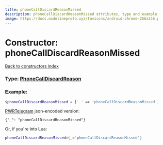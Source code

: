 ```yaml
---
title: phoneCallDiscardReasonMissed
description: phoneCallDiscardReasonMissed attributes, type and example
image: https://docs.madelineproto.xyz/favicons/android-chrome-256x256.png
---
```

# Constructor: phoneCallDiscardReasonMissed  
[Back to constructors index](index.md)






### Type: [PhoneCallDiscardReason](../types/PhoneCallDiscardReason.md)


### Example:

```php
$phoneCallDiscardReasonMissed = ['_' => 'phoneCallDiscardReasonMissed'];
```  

[PWRTelegram](https://pwrtelegram.xyz) json-encoded version:

```
{"_": "phoneCallDiscardReasonMissed"}
```


Or, if you're into Lua:

```lua
phoneCallDiscardReasonMissed={_='phoneCallDiscardReasonMissed'}

```


